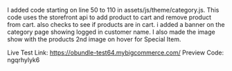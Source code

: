 I added code starting on line 50 to 110 in assets/js/theme/category.js. This code uses the storefront api to add product to cart and remove product from cart. also checks to see if products are in cart. i added a banner on the category page showing logged in customer name. I also made the image show with the products 2nd image on hover for Special Item.

Live Test Link: https://obundle-test64.mybigcommerce.com/
Preview Code: ngqrhylyk6
